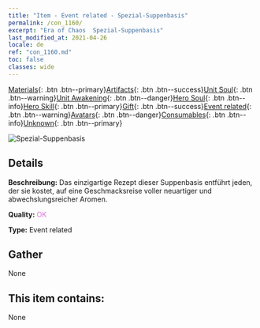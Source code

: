 ```yaml
---
title: "Item - Event related - Spezial-Suppenbasis"
permalink: /con_1160/
excerpt: "Era of Chaos  Spezial-Suppenbasis"
last_modified_at: 2021-04-26
locale: de
ref: "con_1160.md"
toc: false
classes: wide
---
```

 [Materials](/ItemsDE/){: .btn .btn--primary}[Artifacts](/ItemsDE/Artifacts/){: .btn .btn--success}[Unit Soul](/ItemsDE/UnitSoul/){: .btn .btn--warning}[Unit Awakening](/ItemsDE/UnitAwakening/){: .btn .btn--danger}[Hero Soul](/ItemsDE/HeroSoul/){: .btn .btn--info}[Hero Skill](/ItemsDE/HeroSkill/){: .btn .btn--primary}[Gift](/ItemsDE/Gift/){: .btn .btn--success}[Event related](/ItemsDE/Events/){: .btn .btn--warning}[Avatars](/ItemsDE/Avatars/){: .btn .btn--danger}[Consumables](/ItemsDE/Consumables/){: .btn .btn--info}[Unknown](/ItemsDE/Unknown/){: .btn .btn--primary}

 ![Spezial-Suppenbasis](/images/t/i_8150003.png)

## Details
 **Beschreibung:** Das einzigartige Rezept dieser Suppenbasis entführt jeden, der sie kostet, auf eine Geschmacksreise voller neuartiger und abwechslungsreicher Aromen.

 **Quality:** <span style="color: #DA70D6">OK</span>

 **Type:** Event related

## Gather

  None

## This item contains:

  None

